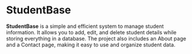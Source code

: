 # StudentBase
**StudentBase** is a simple and efficient system to manage student information. It allows you to add, edit, and delete student details while storing everything in a database. The project also includes an About page and a Contact page, making it easy to use and organize student data.
